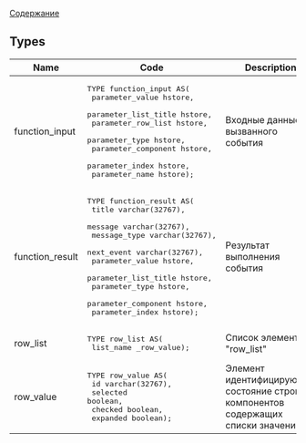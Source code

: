 [Содержание](index.md)

## Types

| Name             | Code                                                                                                                                                                                                                                                                                                                             | Description                                                                       |
|------------------|----------------------------------------------------------------------------------------------------------------------------------------------------------------------------------------------------------------------------------------------------------------------------------------------------------------------------------|-----------------------------------------------------------------------------------|
| function_input   | <pre>TYPE function_input AS(<br/>  parameter_value hstore,<br/>  parameter_list_title hstore,<br/>  parameter_row_list hstore,<br/>  parameter_type hstore,<br/>  parameter_component hstore,<br/>  parameter_index hstore,<br/>  parameter_name hstore);</pre>                                                                  | Входные данные вызванного события                                                 |
| function_result  | <pre>TYPE function_result AS(<br/>  title varchar(32767),<br/>  message varchar(32767),<br/>  message_type varchar(32767),<br/>  next_event varchar(32767),<br/>  parameter_value hstore,<br/>  parameter_list_title hstore,<br/>  parameter_type hstore,<br/>  parameter_component hstore,<br/>  parameter_index hstore);</pre> | Результат выполнения события                                                      |
| row_list         | <pre>TYPE row_list AS(<br/>  list_name _row_value);</pre>                                                                                                                                                                                                                                                                        | Список элементов "row_list"                                                       |
| row_value        | <pre>TYPE row_value AS(<br/>  id varchar(32767),<br/>  selected boolean,<br/>  checked boolean,<br/>  expanded boolean);</pre>                                                                                                                                                                                                   | Элемент идентифицирующий состояние строки компонентов содержащих списки значений  |
